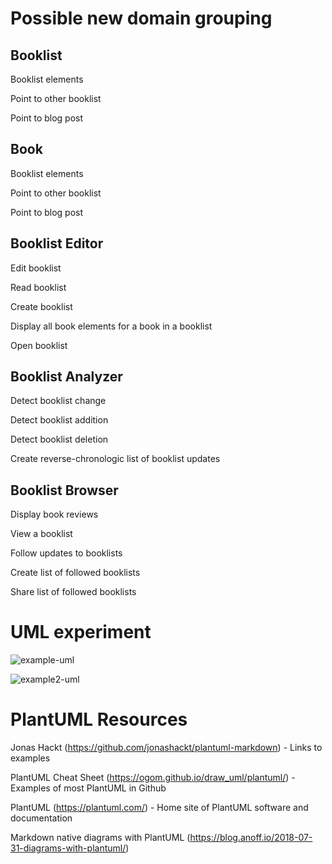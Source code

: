 # Possible new domain grouping

## Booklist

Booklist elements

Point to other booklist

Point to blog post


## Book

Booklist elements

Point to other booklist

Point to blog post

## Booklist Editor

Edit booklist

Read booklist

Create booklist

Display all book elements for a book in a booklist

Open booklist

## Booklist Analyzer

Detect booklist change

Detect booklist addition

Detect booklist deletion

Create reverse-chronologic list of booklist updates


## Booklist Browser

Display book reviews

View a booklist

Follow updates to booklists

Create list of followed booklists

Share list of followed booklists

# UML experiment

![example-uml](http://www.plantuml.com/plantuml/proxy?cache=no&src=https://raw.githubusercontent.com/jonashackt/plantuml-markdown/master/example-uml.iuml)

![example2-uml](http://www.plantuml.com/plantuml/proxy?cache=no&src=https://raw.githubusercontent.com/andysylvester/federated-bookshelves/master/domain/example-uml.iuml)

# PlantUML Resources

Jonas Hackt (https://github.com/jonashackt/plantuml-markdown) - Links to examples

PlantUML Cheat Sheet (https://ogom.github.io/draw_uml/plantuml/) - Examples of most PlantUML in Github

PlantUML (https://plantuml.com/) - Home site of PlantUML software and documentation

Markdown native diagrams with PlantUML (https://blog.anoff.io/2018-07-31-diagrams-with-plantuml/)

